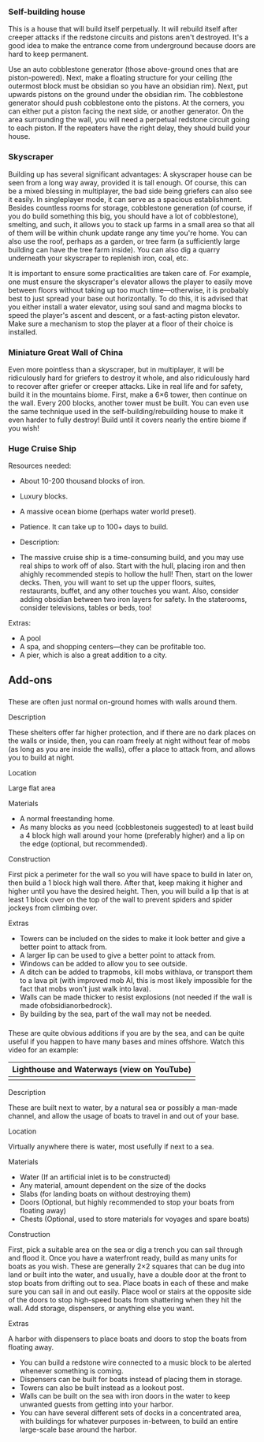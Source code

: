 ### Self-building house
This is a house that will build itself perpetually. It will rebuild itself after creeper attacks if the redstone circuits and pistons aren't destroyed. It's a good idea to make the entrance come from underground because doors are hard to keep permanent.

Use an auto cobblestone generator (those above-ground ones that are piston-powered). Next, make a floating structure for your ceiling (the outermost block must be obsidian so you have an obsidian rim). Next, put upwards pistons on the ground under the obsidian rim. The cobblestone generator should push cobblestone onto the pistons. At the corners, you can either put a piston facing the next side, or another generator. On the area surrounding the wall, you will need a perpetual redstone circuit going to each piston. If the repeaters have the right delay, they should build your house.

### Skyscraper
Building up has several significant advantages: A skyscraper house can be seen from a long way away, provided it is tall enough. Of course, this can be a mixed blessing in multiplayer, the bad side being griefers can also see it easily. In singleplayer mode, it can serve as a spacious establishment. Besides countless rooms for storage, cobblestone generation (of course, if you do build something this big, you should have a lot of cobblestone), smelting, and such, it allows you to stack up farms in a small area so that all of them will be within chunk update range any time you're home. You can also use the roof, perhaps as a garden, or tree farm (a sufficiently large building can have the tree farm inside). You can also dig a quarry underneath your skyscraper to replenish iron, coal, etc.

It is important to ensure some practicalities are taken care of. For example, one must ensure the skyscraper's elevator allows the player to easily move between floors without taking up too much time—otherwise, it is probably best to just spread your base out horizontally. To do this, it is advised that you either install a water elevator, using soul sand and magma blocks to speed the player's ascent and descent, or a fast-acting piston elevator. Make sure a mechanism to stop the player at a floor of their choice is installed.

### Miniature Great Wall of China
Even more pointless than a skyscraper, but in multiplayer, it will be ridiculously hard for griefers to destroy it whole, and also ridiculously hard to recover after griefer or creeper attacks. Like in real life and for safety, build it in the mountains biome. First, make a 6×6 tower, then continue on the wall. Every 200 blocks, another tower must be built. You can even use the same technique used in the self-building/rebuilding house to make it even harder to fully destroy! Build until it covers nearly the entire biome if you wish!

### Huge Cruise Ship
Resources needed:

- About 10-200 thousand blocks of iron.
- Luxury blocks.
- A massive ocean biome (perhaps water world preset).
- Patience. It can take up to 100+ days to build.

- Description:
- The massive cruise ship is a time-consuming build, and you may use real ships to work off of also. Start with the hull, placing iron and then ahighly recommended stepis to hollow the hull! Then, start on the lower decks. Then, you will want to set up the upper floors, suites, restaurants, buffet, and any other touches you want. Also, consider adding obsidian between two iron layers for safety. In the staterooms, consider televisions, tables or beds, too!

Extras:

- A pool
- A spa, and shopping centers—they can be profitable too.
- A pier, which is also a great addition to a city.

## Add-ons
### 
These are often just normal on-ground homes with walls around them.

Description

These shelters offer far higher protection, and if there are no dark places on the walls or inside, then, you can roam freely at night without fear of mobs (as long as you are inside the walls), offer a place to attack from, and allows you to build at night.

Location

Large flat area

Materials

- A normal freestanding home.
- As many blocks as you need (cobblestoneis suggested) to at least build a 4 block high wall around your home (preferably higher) and a lip on the edge (optional, but recommended).

Construction

First pick a perimeter for the wall so you will have space to build in later on, then build a 1 block high wall there. After that, keep making it higher and higher until you have the desired height. Then, you will build a lip that is at least 1 block over on the top of the wall to prevent spiders and spider jockeys from climbing over.

Extras

- Towers can be included on the sides to make it look better and give a better point to attack from.
- A larger lip can be used to give a better point to attack from.
- Windows can be added to allow you to see outside.
- A ditch can be added to trapmobs, kill mobs withlava, or transport them to a lava pit (with improved mob AI, this is most likely impossible for the fact that mobs won't just walk into lava).
- Walls can be made thicker to resist explosions (not needed if the wall is made ofobsidianorbedrock).
- By building by the sea, part of the wall may not be needed.

### 
These are quite obvious additions if you are by the sea, and can be quite useful if you happen to have many bases and mines offshore.
Watch this video for an example:

| Lighthouse and Waterways (view on YouTube) |
|--------------------------------------------|
|                                            |

Description

These are built next to water, by a natural sea or possibly a man-made channel, and allow the usage of boats to travel in and out of your base.

Location

Virtually anywhere there is water, most usefully if next to a sea.

Materials

- Water (If an artificial inlet is to be constructed)
- Any material, amount dependent on the size of the docks
- Slabs (for landing boats on without destroying them)
- Doors (Optional, but highly recommended to stop your boats from floating away)
- Chests (Optional, used to store materials for voyages and spare boats)

Construction

First, pick a suitable area on the sea or dig a trench you can sail through and flood it. Once you have a waterfront ready, build as many units for boats as you wish. These are generally 2×2 squares that can be dug into land or built into the water, and usually, have a double door at the front to stop boats from drifting out to sea. Place boats in each of these and make sure you can sail in and out easily. Place wool or stairs at the opposite side of the doors to stop high-speed boats from shattering when they hit the wall. Add storage, dispensers, or anything else you want.

Extras

A harbor with dispensers to place boats and doors to stop the boats from floating away.
- You can build a redstone wire connected to a music block to be alerted whenever something is coming.
- Dispensers can be built for boats instead of placing them in storage.
- Towers can also be built instead as a lookout post.
- Walls can be built on the sea with iron doors in the water to keep unwanted guests from getting into your harbor.
- You can have several different sets of docks in a concentrated area, with buildings for whatever purposes in-between, to build an entire large-scale base around the harbor.

